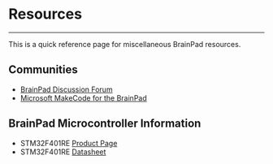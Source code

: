 # Resources
---
This is a quick reference page for miscellaneous BrainPad resources.

## Communities

* [BrainPad Discussion Forum](https://forums.ghielectronics.com/c/brainpad)
* [Microsoft MakeCode for the BrainPad](https://makecode.brainpad.com/)

## BrainPad Microcontroller Information

* STM32F401RE [Product Page](http://www.st.com/en/microcontrollers/stm32f401re.html)
* STM32F401RE [Datasheet](http://www.st.com/resource/en/datasheet/stm32f401re.pdf)
